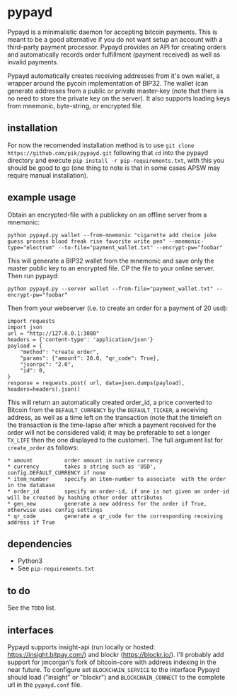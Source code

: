 pypayd
===============

Pypayd is a minimalistic daemon for accepting bitcoin payments. This is meant to be a good alternative if you do not want setup an account with a third-party payment processor.
Pypayd provides an API for creating orders and automatically records order fulfillment (payment received) as well as invalid payments.

Pypayd automatically creates receiving addresses from it's own wallet, a wrapper around the pycoin implementation of BIP32. The wallet (can generate addresses from a public or private master-key (note that there is no need to store the private key on the server). It also supports loading keys from mnemonic, byte-string, or encrypted file. 

installation
---------------------
For now the recomended installation method is to use ```git clone https://github.com/pik/pypayd.git``` following that ```cd``` into the pypayd directory and execute ```pip install -r pip-requirements.txt```, with this you should be good to go (one thing to note is that in some cases APSW may require manual installation).

example usage
-----------------
Obtain an encrypted-file with a publickey on an offline server from a mnemonic:

```python pypayd.py wallet --from-mnemonic "cigarette add choice joke guess process blood freak rise favorite write pen" --mnemonic-type="electrum" --to-file="payment_wallet.txt" --encrypt-pw="foobar" ```

This will generate a BIP32 wallet from the mnemonic and save only the master public key to an encrypted file. CP the file to your online server. Then run pypayd:

```python pypayd.py --server wallet --from-file="payment_wallet.txt" --encrypt-pw="foobar" ```

Then from your webserver (i.e. to create an order for a payment of 20 usd): 
```
import requests
import json
url = "http://127.0.0.1:3080"
headers = {'content-type': 'application/json'}
payload = {
    "method": "create_order",
    "params": {"amount": 20.0, "qr_code": True},
    "jsonrpc": "2.0",
    "id": 0,
}
response = requests.post( url, data=json.dumps(payload), headers=headers).json()
```

This will return an automatically created order_id, a price converted to Bitcoin from the ``DEFAULT_CURRENCY`` by the ``DEFAULT_TICKER``, a receiving address, as well as a time left on the transaction (note that the timeleft on the transaction is the time-lapse after which a payment received for the order will not be considered valid; it may be preferable to set a longer ``TX_LIFE`` then the one displayed to the customer). The full argument list for ``create_order`` as follows: 

    * amount          order amount in native currency
    * currency        takes a string such as 'USD', config.DEFAULT_CURRENCY if none
    * item_number     specify an item-number to associate  with the order in the database
    * order_id        specify an order-id, if one is not given an order-id will be created by hashing other order attributes
    * gen_new         generate a new address for the order if True, otherwise uses config settings
    * qr_code         generate a qr_code for the corresponding receiving address if True

dependencies
----------------------
* Python3
* See ```pip-requirements.txt```

to do
---------------------------
See the ```TODO``` list. 

interfaces 
---------------------------
Pypayd supports insight-api (run locally or hosted: https://insight.bitpay.com/) and blockr (https://blockr.io/). I'll probably add support for jmcorgan's fork of bitcoin-core with address indexing in the near future. To configure set ```BLOCKCHAIN_SERVICE``` to the interface Pypayd should load ("insight" or "blockr") and ```BLOCKCHAIN_CONNECT``` to the complete url in the ```pypayd.conf``` file. 
